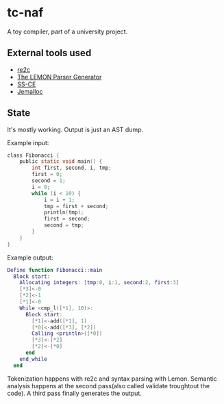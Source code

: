 # tc-naf

A toy compiler, part of a university project.

## External tools used

- [re2c](re2c.org)
- [The LEMON Parser Generator](www.hwaci.com/sw/lemon)
- [SS-CE](github.com/Sima214/SS-CE)
- [Jemalloc](jemalloc.net)

## State

It's mostly working.
Output is just an AST dump.

Example input:

```c
class Fibonacci {
    public static void main() {
        int first, second, i, tmp;
        first = 0;
        second = 1;
        i = 0;
        while (i < 10) {
            i = i + 1;
            tmp = first + second;
            println(tmp);
            first = second;
            second = tmp;
        }
    }
}
```

Example output:

```lua
Define function Fibonacci::main
  Block start:
    Allocating integers: [tmp:0, i:1, second:2, first:3]
    [*3]<-0
    [*2]<-1
    [*1]<-0
    While <cmp_l([*1], 10)>:
      Block start:
        [*1]<-add([*1], 1)
        [*0]<-add([*3], [*2])
        Calling <println>([*0])
        [*3]<-[*2]
        [*2]<-[*0]
      end
    end_while
  end
```

Tokenization happens with re2c and syntax parsing with Lemon. Semantic analysis happens at the second pass(also called validate troughtout the code). A third pass finally generates the output.
